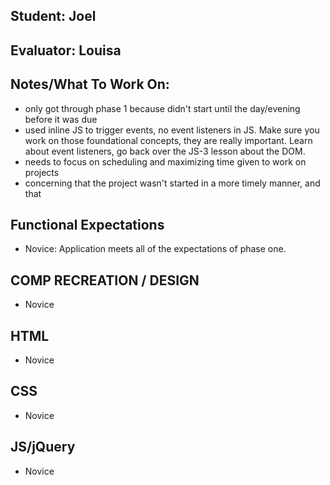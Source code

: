 ## Student: Joel
## Evaluator: Louisa
## Notes/What To Work On:

- only got through phase 1 because didn't start until the day/evening before it was due
- used inline JS to trigger events, no event listeners in JS. Make sure you work on those foundational concepts, they are really important. Learn about event listeners, go back over the JS-3 lesson about the DOM.
- needs to focus on scheduling and maximizing time given to work on projects
- concerning that the project wasn't started in a more timely manner, and that

## Functional Expectations

* Novice: Application meets all of the expectations of phase one.    


## COMP RECREATION / DESIGN

* Novice   


## HTML

* Novice   


## CSS

* Novice   


## JS/jQuery

* Novice   
